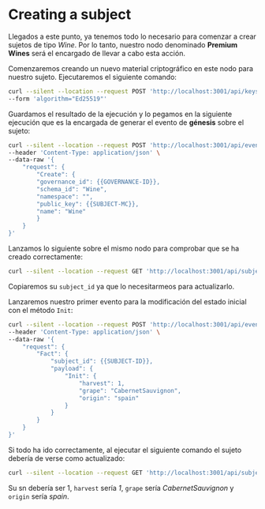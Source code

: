 # Creating a subject

Llegados a este punto, ya tenemos todo lo necesario para comenzar a crear sujetos de tipo *Wine*. Por lo tanto, nuestro nodo denominado **Premium Wines** será el encargado de llevar a cabo esta acción.

Comenzaremos creando un nuevo material criptográfico en este nodo para nuestro sujeto. Ejecutaremos el siguiente comando:

```bash
curl --silent --location --request POST 'http://localhost:3001/api/keys' \
--form 'algorithm="Ed25519"'
```

Guardamos el resultado de la ejecución y lo pegamos en la siguiente ejecución que es la encargada de generar el evento de **génesis** sobre el sujeto:

```bash
curl --silent --location --request POST 'http://localhost:3001/api/event-requests' \
--header 'Content-Type: application/json' \
--data-raw '{
    "request": {
        "Create": {
        "governance_id": {{GOVERNANCE-ID}},
        "schema_id": "Wine",
        "namespace": "",
        "public_key": {{SUBJECT-MC}},
        "name": "Wine"
        }
    }
}'
```

Lanzamos lo siguiente sobre el mismo nodo para comprobar que se ha creado correctamente:

```bash
curl --silent --location --request GET 'http://localhost:3001/api/subjects?subject_type=all&governanceid={{GOVERNANCE-ID}}'
```

Copiaremos su `subject_id` ya que lo necesitarmeos para actualizarlo.

Lanzaremos nuestro primer evento para la modificación del estado inicial con el método `Init`:

```bash
curl --silent --location --request POST 'http://localhost:3001/api/event-requests' \
--header 'Content-Type: application/json' \
--data-raw '{
    "request": {
        "Fact": {
            "subject_id": {{SUBJECT-ID}},
            "payload": {
                "Init": {
                    "harvest": 1,
                    "grape": "CabernetSauvignon",
                    "origin": "spain"
                }
            }
        }
    }
}'
```

Si todo ha ido correctamente, al ejecutar el siguiente comando el sujeto debería de verse como actualizado: 

```bash
curl --silent --location --request GET 'http://localhost:3001/api/subjects?subject_type=all&governanceid={{GOVERNANCE-ID}}'
```

Su sn debería ser 1, `harvest` sería *1*, `grape` sería *CabernetSauvignon* y `origin` sería *spain*.